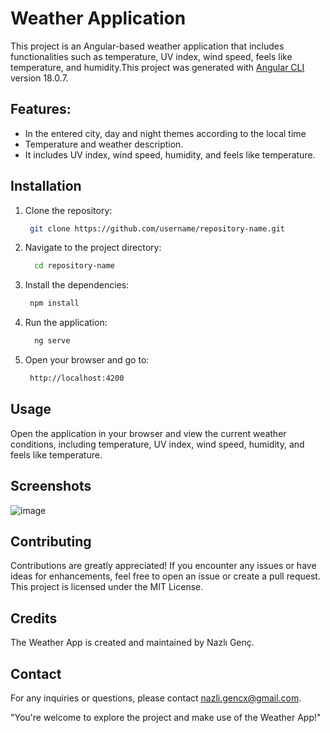# Weather Application


This project is an Angular-based weather application that includes functionalities such as temperature, UV index, wind speed, feels like temperature, and humidity.This project was generated with [Angular CLI](https://github.com/angular/angular-cli) version 18.0.7.

## Features:
- In the entered city, day and night themes according to the local time
- Temperature and weather description.
- It includes UV index, wind speed, humidity, and feels like temperature.

## Installation
1. Clone the repository:
   ```bash
    git clone https://github.com/username/repository-name.git
   
2. Navigate to the project directory:
   ```bash
     cd repository-name
3. Install the dependencies:
    ```bash
     npm install
4. Run the application:
   ```bash
     ng serve
6. Open your browser and go to:
   ```bash
    http://localhost:4200
 ## Usage
Open the application in your browser and view the current weather conditions, including temperature, UV index, wind speed, humidity, and feels like temperature.
## Screenshots
![image](https://github.com/user-attachments/assets/3708a913-1243-4459-9717-921194071db2)


## Contributing
Contributions are greatly appreciated! If you encounter any issues or have ideas for enhancements, feel free to open an issue or create a pull request.
This project is licensed under the MIT License.

## Credits
The Weather App is created and maintained by Nazlı Genç.

## Contact
For any inquiries or questions, please contact nazli.gencx@gmail.com.

"You're welcome to explore the project and make use of the Weather App!"
